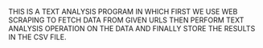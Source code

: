 THIS IS A TEXT ANALYSIS PROGRAM IN WHICH FIRST WE USE WEB SCRAPING TO FETCH DATA FROM GIVEN URLS THEN PERFORM TEXT ANALYSIS OPERATION  ON THE DATA AND FINALLY STORE THE RESULTS IN THE CSV FILE.
